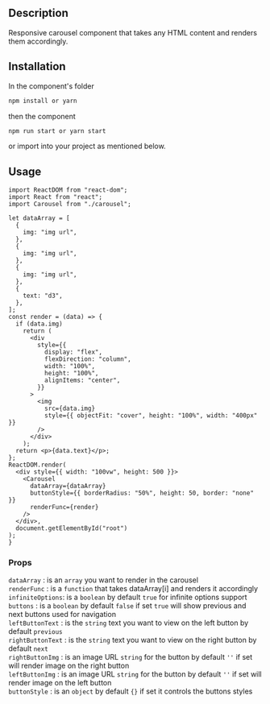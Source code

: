 ## Description

Responsive carousel component that takes any HTML content and renders them accordingly.

## Installation

In the component's folder

```bash
npm install or yarn
```

then the component

```bash
npm run start or yarn start
```

or import into your project as mentioned below.

## Usage

```React
import ReactDOM from "react-dom";
import React from "react";
import Carousel from "./carousel";

let dataArray = [
  {
    img: "img url",
  },
  {
    img: "img url",
  },
  {
    img: "img url",
  },
  {
    text: "d3",
  },
];
const render = (data) => {
  if (data.img)
    return (
      <div
        style={{
          display: "flex",
          flexDirection: "column",
          width: "100%",
          height: "100%",
          alignItems: "center",
        }}
      >
        <img
          src={data.img}
          style={{ objectFit: "cover", height: "100%", width: "400px" }}
        />
      </div>
    );
  return <p>{data.text}</p>;
};
ReactDOM.render(
  <div style={{ width: "100vw", height: 500 }}>
    <Carousel
      dataArray={dataArray}
      buttonStyle={{ borderRadius: "50%", height: 50, border: "none" }}
      renderFunc={render}
    />
  </div>,
  document.getElementById("root")
);
}
```

### Props

`dataArray` : is an `array` you want to render in the carousel\
`renderFunc` : is a `function` that takes dataArray[i] and renders
it accordingly\
`infiniteOptions`: is a `boolean` by default `true` for infinite options support\
`buttons` : is a `boolean` by default `false` if set `true` will show previous and next buttons used for navigation\
`leftButtonText` : is the `string` text you want to view on the left button by default `previous`\
`rightButtonText` : is the `string` text you want to view on the right button by default `next`\
`rightButtonImg` : is an image URL `string` for the button by default `''` if set will render image on the right button\
`leftButtonImg` : is an image URL `string` for the button by default `''` if set will render image on the left button\
`buttonStyle` : is an `object` by default `{}` if set it controls the buttons styles
